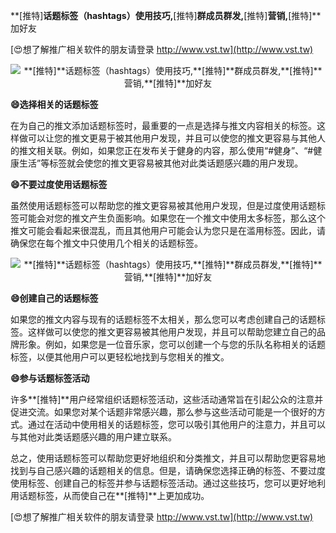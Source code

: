 **[推特]**话题标签（hashtags）使用技巧,**[推特]**群成员群发,**[推特]**营销,**[推特]**加好友

[😍想了解推广相关软件的朋友请登录 http://www.vst.tw](http://www.vst.tw)

 <center><img src="https://vst.tw/MP4/tuiguang/png/1.png" alt="**[推特]**话题标签（hashtags）使用技巧,**[推特]**群成员群发,**[推特]**营销,**[推特]**加好友"></center>

**😄选择相关的话题标签**

在为自己的推文添加话题标签时，最重要的一点是选择与推文内容相关的标签。这样做可以让您的推文更易于被其他用户发现，并且可以使您的推文更容易与其他人的推文相关联。例如，如果您正在发布关于健身的内容，那么使用“#健身”、“#健康生活”等标签就会使您的推文更容易被其他对此类话题感兴趣的用户发现。

**😄不要过度使用话题标签**

虽然使用话题标签可以帮助您的推文更容易被其他用户发现，但是过度使用话题标签可能会对您的推文产生负面影响。如果您在一个推文中使用太多标签，那么这个推文可能会看起来很混乱，而且其他用户可能会认为您只是在滥用标签。因此，请确保您在每个推文中只使用几个相关的话题标签。

 <center><img src="https://vst.tw/MP4/tuiguang/png/2.png" alt="**[推特]**话题标签（hashtags）使用技巧,**[推特]**群成员群发,**[推特]**营销,**[推特]**加好友"></center>

**😄创建自己的话题标签**

如果您的推文内容与现有的话题标签不太相关，那么您可以考虑创建自己的话题标签。这样做可以使您的推文更容易被其他用户发现，并且可以帮助您建立自己的品牌形象。例如，如果您是一位音乐家，您可以创建一个与您的乐队名称相关的话题标签，以便其他用户可以更轻松地找到与您相关的推文。

**😄参与话题标签活动**

许多**[推特]**用户经常组织话题标签活动，这些活动通常旨在引起公众的注意并促进交流。如果您对某个话题非常感兴趣，那么参与这些活动可能是一个很好的方式。通过在活动中使用相关的话题标签，您可以吸引其他用户的注意力，并且可以与其他对此类话题感兴趣的用户建立联系。

总之，使用话题标签可以帮助您更好地组织和分类推文，并且可以帮助您更容易地找到与自己感兴趣的话题相关的信息。但是，请确保您选择正确的标签、不要过度使用标签、创建自己的标签并参与话题标签活动。通过这些技巧，您可以更好地利用话题标签，从而使自己在**[推特]**上更加成功。

[😍想了解推广相关软件的朋友请登录 http://www.vst.tw](http://www.vst.tw)



